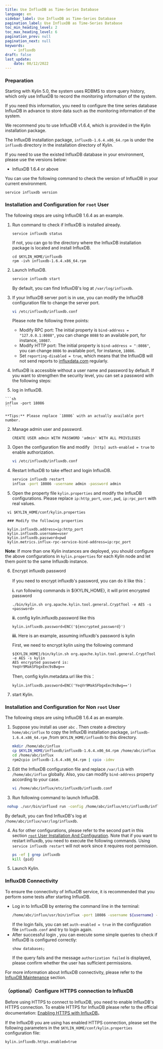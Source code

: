 ```yaml
---
title: Use InfluxDB as Time-Series Database
language: en
sidebar_label: Use InfluxDB as Time-Series Database
pagination_label: Use InfluxDB as Time-Series Database
toc_min_heading_level: 2
toc_max_heading_level: 6
pagination_prev: null
pagination_next: null
keywords:
    - influxdb
draft: false
last_update:
    date: 08/12/2022
---
```



### <span id="preparation">Preparation</span>

Starting with Kylin 5.0, the system uses RDBMS to store query history, which only use InfluxDB to record the monitoring information of the system. 

If you need this information, you need to configure the time series database InfluxDB in advance to store data such as the monitoring information of the system.

We recommend you to use InfluxDB v1.6.4, which is provided in the Kylin installation package. 

The InfluxDB installation package, `influxdb-1.6.4.x86_64.rpm` is under the `influxdb` directory in the installation directory of Kylin.

If you need to use the existed InfluxDB database in your environment, please use the versions below:

- InfluxDB 1.6.4 or above

You can use the following command to check the version of InfluxDB in your current environment.

```shell
service influxdb version
```

### <span id="root">Installation and Configuration for `root` User</span>

The following steps are using InfluxDB 1.6.4 as an example.

1. Run command to check if InfluxDB is installed already.

      ```shell
      service influxdb status
      ```

   If not, you can go to the directory where the InfluxDB installation package is located and install InfluxDB.

   ```shell
   cd $KYLIN_HOME/influxdb
   rpm -ivh influxdb-1.6.4.x86_64.rpm
   ```

2. Launch InfluxDB. 

   ```sh
   service influxdb start
   ```

   By default, you can find InfluxDB's log at `/var/log/influxdb`.

3. If your InfluxDB server port is in use, you can modify the InfluxDB configuration file to change the server port.

   ```sh
   vi /etc/influxdb/influxdb.conf
   ```

   Please note the following three points:

   - Modify RPC port: The initial property is `bind-address = "127.0.0.1:8088"`, you can change `8088` to an available port, for instance, `18087`.
   - Modify HTTP port: The initial property is `bind-address = ":8086"`, you can change `8086` to available port, for instance, `18086`.
   - Set `reporting-disabled = true`, which means that the InfluxDB will not send reports to [influxdata.com](https://www.influxdata.com/) regularly.

4. InfluxDB is accessible without a user name and password by default. If you want to strengthen the security level, you can set a password with the following steps:

  1. log in InfluxDB.

  	```sh
  	influx -port 18086 
  	```
  	
  	**Tips:** Please replace `18086` with an actually available port number.
  	
  2. Manage admin user and password.

     ```mariadb
     CREATE USER admin WITH PASSWORD 'admin' WITH ALL PRIVILEGES
     ```

  3. Open the configuration file and modify ` [http] auth-enabled = true` to enable authorization.

     ```sh
     vi /etc/influxdb/influxdb.conf 
     ```

  4. Restart InfluxDB to take effect and login InfluxDB.

     ```sh
     service influxdb restart
     influx -port 18086 -username admin -password admin 
     ```

5. Open the property file `kylin.properties` and modify the InfluxDB configurations. Please replace `ip:http_port`, `user`, `pwd`, `ip:rpc_port` with real values.

  ```properties
   vi $KYLIN_HOME/conf/kylin.properties 
   
   ### Modify the following properties
   
   kylin.influxdb.address=ip:http_port
   kylin.influxdb.username=user
   kylin.influxdb.password=pwd
   kylin.metrics.influx-rpc-service-bind-address=ip:rpc_port
  ```


  **Note**: If more than one Kylin instances are deployed, you should configure the above configurations in `kylin.properties` for each Kylin node and let them point to the same Influxdb instance.

6. Encrypt influxdb password

   If you need to encrypt influxdb's password, you can do it like this：
   
   **i.** run following commands in ${KYLIN_HOME}, it will print encrypted password
   ```shell
   ./bin/kylin.sh org.apache.kylin.tool.general.CryptTool -e AES -s <password>
   ```

   **ii.** config kylin.influxdb.password like this
   ```properties
   kylin.influxdb.password=ENC('${encrypted_password}')
   ```
   
   **iii.** Here is an example, assuming influxdb's password is kylin
   
   First, we need to encrypt kylin using the following command   
    ```shell
    ${KYLIN_HOME}/bin/kylin.sh org.apache.kylin.tool.general.CryptTool -e AES -s kylin
    AES encrypted password is:
    YeqVr9MakSFbgxEec9sBwg==
    ```
    Then, config kylin.metadata.url like this：
    ```properties
   kylin.influxdb.password=ENC('YeqVr9MakSFbgxEec9sBwg==')
    ```

7. start Kylin.

### <span id="not_root">Installation and Configuration for Non `root` User </span>

The following steps are using InfluxDB 1.6.4 as an example.


1. Suppose you install as user `abc` . Then create a directory `home/abc/influx` to copy the InfluxDB installation package, `influxdb-1.6.4.x86_64.rpm` ,from `$KYLIN_HOME/influxdb` to this directory.

   ```sh
   mkdir /home/abc/influx
   cp $KYLIN_HOME/influxdb/influxdb-1.6.4.x86_64.rpm /home/abc/influx
   cd /home/abc/influx
   rpm2cpio influxdb-1.6.4.x86_64.rpm | cpio -idmv
   ```

2. Edit the InfluxDB configuration file and replace `/var/lib` with `/home/abc/influx` globally. Also, you can modify `bind-address` property according to your case.

   ```sh
   vi /home/abc/influx/etc/influxdb/influxdb.conf
   ```

3. Run following command to launch InfluxDB.

  ```sh
   nohup ./usr/bin/influxd run -config /home/abc/influx/etc/influxdb/influxdb.conf &
  ```
  By default, you can find InfluxDB's log at `/home/abc/influx/var/log/influxdb`.

4. As for other configurations, please refer to the second part in this section [`root` User Installation And Configuration](#root). Note that if you want to restart influxdb, you need to execute the following commands. Using `service influxdb restart` will not work since it requires root permission.

   ```sh
   ps -ef | grep influxdb
   kill {pid}
   ```

5. Launch Kylin.


### <span id="service">InfluxDB Connectivity</span>     
To ensure the connectivity of InfluxDB service, it is recommended that you perform some tests after starting InfluxDB.
- Log in to InfluxDB by entering the command line in the terminal:
  ```sh
  /home/abc/influx/usr/bin/influx -port 18086 -username ${username} -password ${pwd}
  ```
  If the login fails, you can set `auth-enabled = true` in the configuration file `influxdb.conf` and try to login again.
- After successful login , you can execute some simple queries to check if InfluxDB is configured correctly:
  ```sql
  show databases;
  ```
  If the query fails and the message `authorization failed` is displayed, please confirm whether the user has sufficient permissions.

For more information about InfluxDB connectivity, please refer to the [InfluxDB Maintenance](../../Operation-and-Maintenance-Guide/influxdb/influxdb_maintenance.en.md) section.



### <span id="https">（optional）Configure HTTPS connection to InfluxDB </span>  

Before using HTTPS to connect to InfluxDB, you need to enable InfluxDB's HTTPS connection. To enable HTTPS for InfluxDB please refer to the official documentation: [Enabling HTTPS with InfluxDB](https://docs.influxdata.com/influxdb/v1.6/administration/https_setup/)。

If the InfluxDB you are using has enabled HTTPS connection, please set the following parameters in the `$KYLIN_HOME/conf/kylin.properties` configuration file:

```
kylin.influxdb.https.enabled=true
```
